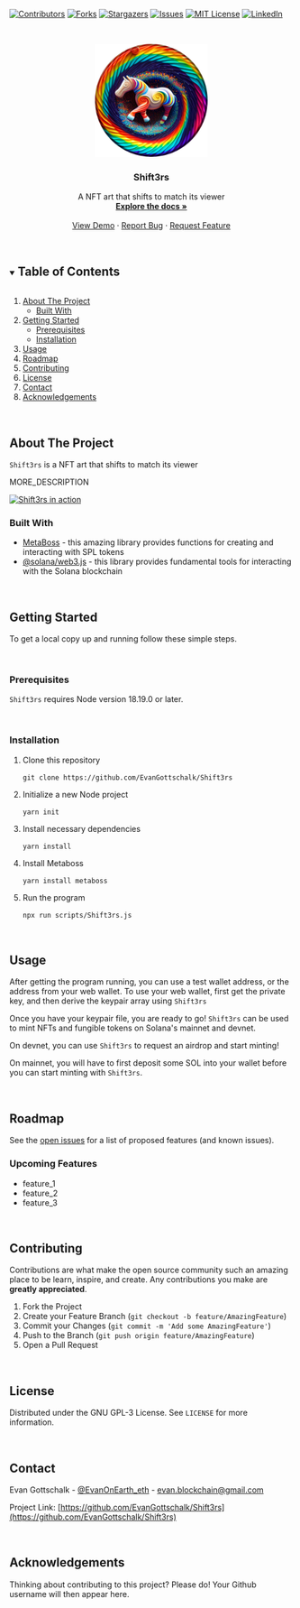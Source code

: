 [![Contributors][contributors-shield]][contributors-url]
[![Forks][forks-shield]][forks-url]
[![Stargazers][stars-shield]][stars-url]
[![Issues][issues-shield]][issues-url]
[![MIT License][license-shield]][license-url]
[![LinkedIn][linkedin-shield]][linkedin-url]



<!-- PROJECT LOGO -->
<br />
<p align="center">
  <!--   <a href="https://github.com/EvanGottschalk/Shift3rs">
    <img src="README_images/logo.png" alt="Logo" width="250" height="130">
  </a> -->
  <a href="https://github.com/EvanGottschalk/Shift3rs">
    <img src="README_images/banner.png" alt="Shift3rs" height="200">
  </a>

  <h3 align="center">Shift3rs</h3>

  <p align="center">
    A NFT art that shifts to match its viewer
    <br />
    <a href="https://github.com/EvanGottschalk/Shift3rs"><strong>Explore the docs »</strong></a>
    <br />
    <br />
    <a href="https://github.com/EvanGottschalk/Shift3rs">View Demo</a>
    ·
    <a href="https://github.com/EvanGottschalk/Shift3rs/issues">Report Bug</a>
    ·
    <a href="https://github.com/EvanGottschalk/Shift3rs/issues">Request Feature</a>
  </p>
</p>




<br>





<!-- TABLE OF CONTENTS -->
<details open="open">
  <summary><h2 style="display: inline-block">Table of Contents</h2></summary>
  <ol>
    <li>
      <a href="#about-the-project">About The Project</a>
      <ul>
        <li><a href="#built-with">Built With</a></li>
      </ul>
    </li>
    <li>
      <a href="#getting-started">Getting Started</a>
      <ul>
        <li><a href="#prerequisites">Prerequisites</a></li>
        <li><a href="#installation">Installation</a></li>
      </ul>
    </li>
    <li><a href="#usage">Usage</a></li>
    <li><a href="#roadmap">Roadmap</a></li>
    <li><a href="#contributing">Contributing</a></li>
    <li><a href="#license">License</a></li>
    <li><a href="#contact">Contact</a></li>
    <li><a href="#acknowledgements">Acknowledgements</a></li>
  </ol>
</details>





<br>






<!-- ABOUT THE PROJECT -->
## About The Project

`Shift3rs` is a NFT art that shifts to match its viewer

MORE_DESCRIPTION


<a href="https://github.com/EvanGottschalk/Shift3rs">
  <img src="README_images/screenshot.png" alt="Shift3rs in action" height="200">
</a>


<br>






### Built With

* [MetaBoss](https://metaboss.rs/) - this amazing library provides functions for creating and interacting with SPL tokens
* [@solana/web3.js](https://solana-labs.github.io/solana-web3.js/) - this library provides fundamental tools for interacting with the Solana blockchain






<br>







<!-- GETTING STARTED -->
## Getting Started

To get a local copy up and running follow these simple steps.




<br>





### Prerequisites

`Shift3rs` requires Node version 18.19.0 or later.




<br>





### Installation

1. Clone this repository
   ```
   git clone https://github.com/EvanGottschalk/Shift3rs
   ```
2. Initialize a new Node project
   ```
   yarn init
   ```
3. Install necessary dependencies
   ```
   yarn install
   ```
4. Install Metaboss
   ```
   yarn install metaboss
   ```
5. Run the program
   ```
   npx run scripts/Shift3rs.js
   ```




<br>





<!-- USAGE EXAMPLES -->
## Usage

After getting the program running, you can use a test wallet address, or the address from your web wallet. To use your web wallet, first get the private key, and then derive the keypair array using `Shift3rs`

Once you have your keypair file, you are ready to go! `Shift3rs` can be used to mint NFTs and fungible tokens on Solana's mainnet and devnet.

On devnet, you can use `Shift3rs` to request an airdrop and start minting!

On mainnet, you will have to first deposit some SOL into your wallet before you can start minting with `Shift3rs`.




<br>





<!-- ROADMAP -->
## Roadmap

See the [open issues](https://github.com/EvanGottschalk/Shift3rs/issues) for a list of proposed features (and known issues).

### Upcoming Features

* feature_1
* feature_2
* feature_3



<br>





<!-- CONTRIBUTING -->
## Contributing

Contributions are what make the open source community such an amazing place to be learn, inspire, and create. Any contributions you make are **greatly appreciated**.

1. Fork the Project
2. Create your Feature Branch (`git checkout -b feature/AmazingFeature`)
3. Commit your Changes (`git commit -m 'Add some AmazingFeature'`)
4. Push to the Branch (`git push origin feature/AmazingFeature`)
5. Open a Pull Request





<br>






<!-- LICENSE -->
## License

Distributed under the GNU GPL-3 License. See `LICENSE` for more information.





<br>






<!-- CONTACT -->
## Contact

Evan Gottschalk - [@EvanOnEarth_eth](https://twitter.com/EvanOnEarth_eth) - evan.blockchain@gmail.com

Project Link: [https://github.com/EvanGottschalk/Shift3rs](https://github.com/EvanGottschalk/Shift3rs)





<br>






<!-- ACKNOWLEDGEMENTS -->
## Acknowledgements

Thinking about contributing to this project? Please do! Your Github username will then appear here.





<!-- MARKDOWN LINKS & IMAGES -->
<!-- https://www.markdownguide.org/basic-syntax/#reference-style-links -->
[contributors-shield]: https://img.shields.io/github/contributors/EvanGottschalk/Shift3rs.svg?style=for-the-badge
[contributors-url]: https://github.com/EvanGottschalk/Shift3rs/graphs/contributors
[forks-shield]: https://img.shields.io/github/forks/EvanGottschalk/Shift3rs.svg?style=for-the-badge
[forks-url]: https://github.com/EvanGottschalk/Shift3rs/network/members
[stars-shield]: https://img.shields.io/github/stars/EvanGottschalk/Shift3rs.svg?style=for-the-badge
[stars-url]: https://github.com/EvanGottschalk/Shift3rs/stargazers
[issues-shield]: https://img.shields.io/github/issues/EvanGottschalk/Shift3rs.svg?style=for-the-badge
[issues-url]: https://github.com/EvanGottschalk/Shift3rs/issues
[license-shield]: https://img.shields.io/github/license/EvanGottschalk/Shift3rs.svg?style=for-the-badge
[license-url]: https://github.com/EvanGottschalk/Shift3rs/blob/master/LICENSE.txt
[linkedin-shield]: https://img.shields.io/badge/-LinkedIn-black.svg?style=for-the-badge&logo=linkedin&colorB=555
[linkedin-url]: https://linkedin.com/in/EvanGottschalk

